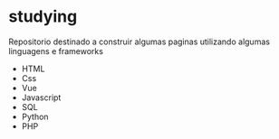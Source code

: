 # studying
Repositorio destinado a construir algumas paginas utilizando algumas linguagens e frameworks  
- HTML
- Css
- Vue
- Javascript
- SQL
- Python
- PHP
